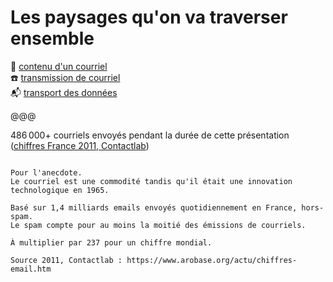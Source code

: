 <!-- .slide: data-background="images/serre-des-comilles.jpg"  data-state="background-dark" -->

# Les paysages qu'on va traverser ensemble

🔎 [contenu d'un courriel](#/enveloppe)\
☎️ [transmission de courriel](#/transport)\
📬 [transport des données](#/infrastructure)

@@@

<span>486 000+</span><!-- .element: class="r-fit-text" style="margin-top: 0" -->
courriels envoyés pendant la durée de cette présentation\
([chiffres France 2011, Contactlab](https://www.arobase.org/actu/chiffres-email.htm))

~~~~

Pour l'anecdote.
Le courriel est une commodité tandis qu'il était une innovation technologique en 1965.

Basé sur 1,4 milliards emails envoyés quotidiennement en France, hors-spam.
Le spam compte pour au moins la moitié des émissions de courriels.

À multiplier par 237 pour un chiffre mondial.

Source 2011, Contactlab : https://www.arobase.org/actu/chiffres-email.htm
